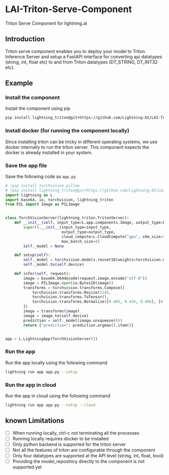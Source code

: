 # LAI-Triton-Serve-Component

Triton Serve Component for lightning.ai

## Introduction

Triton serve component enables you to deploy your model to Triton Inference Server and setup a FastAPI interface
for converting api datatypes (string, int, float etc) to and from Triton datatypes (DT_STRING, DT_INT32 etc).

## Example

### Install the component

Install the component using pip

```bash
pip install lightning_triton@git+https://github.com/Lightning-AI/LAI-Triton-Serve-Component.git
```

### Install docker (for running the component locally)

Since installing triton can be tricky in different operating systems, we use docker internally to run
the triton server. This component expects the docker is already installed in your system.

### Save the app file

Save the following code as `app.py`

```python
# !pip install torchvision pillow
# !pip install lightning_triton@git+https://github.com/Lightning-AI/LAI-Triton-Serve-Component.git
import lightning as L
import base64, io, torchvision, lightning_triton
from PIL import Image as PILImage


class TorchVisionServer(lightning_triton.TritonServer):
    def __init__(self, input_type=L.app.components.Image, output_type=L.app.components.Number):
        super().__init__(input_type=input_type,
                         output_type=output_type,
                         cloud_compute=L.CloudCompute("gpu", shm_size=512),
                         max_batch_size=8)
        self._model = None

    def setup(self):
        self._model = torchvision.models.resnet18(weights=torchvision.models.ResNet18_Weights.DEFAULT)
        self._model.to(self.device)

    def infer(self, request):
        image = base64.b64decode(request.image.encode("utf-8"))
        image = PILImage.open(io.BytesIO(image))
        transforms = torchvision.transforms.Compose([
            torchvision.transforms.Resize(224),
            torchvision.transforms.ToTensor(),
            torchvision.transforms.Normalize([0.485, 0.456, 0.406], [0.229, 0.224, 0.225])
        ])
        image = transforms(image)
        image = image.to(self.device)
        prediction = self._model(image.unsqueeze(0))
        return {"prediction": prediction.argmax().item()}


app = L.LightningApp(TorchVisionServer())
```

### Run the app

Run the app locally using the following command

```bash
lightning run app app.py --setup
```

### Run the app in cloud

Run the app in cloud using the following command

```bash
lightning run app app.py --setup --cloud
```

## known Limitations

- [ ] When running locally, ctrl-c not terminating all the processes
- [ ] Running locally requires docker to be installed
- [ ] Only python backend is supported for the triton server
- [ ] Not all the features of triton are configurable through the component
- [ ] Only four datatypes are supported at the API level (string, int, float, bool)
- [ ] Providing the model_repository directly to the component is not supported yet
